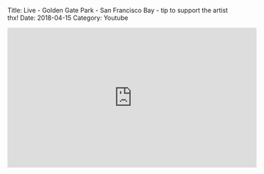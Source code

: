 Title: Live - Golden Gate Park - San Francisco Bay -  tip to support the artist thx!
Date: 2018-04-15
Category: Youtube

<iframe width="560" height="315" src="https://www.youtube.com/embed/4W5pDqD-UdA" title="YouTube video player" frameborder="0" allow="accelerometer; autoplay; clipboard-write; encrypted-media; gyroscope; picture-in-picture" allowfullscreen></iframe>

